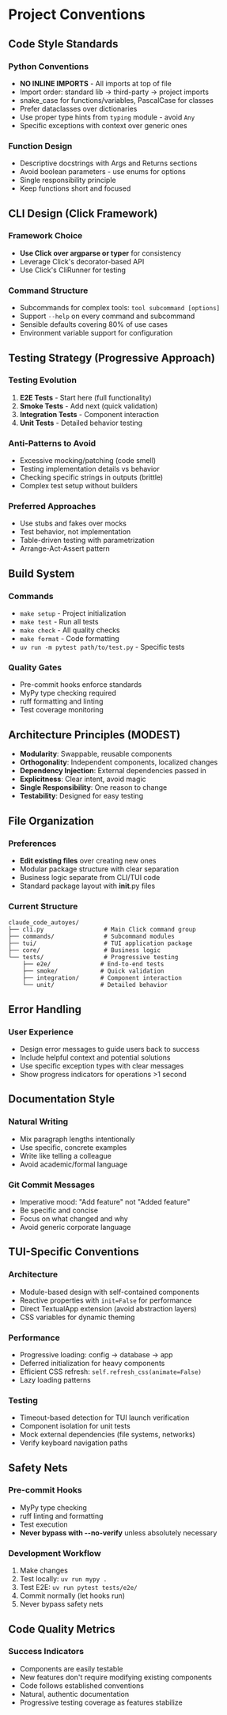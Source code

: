 # Project Conventions

## Code Style Standards

### Python Conventions
- **NO INLINE IMPORTS** - All imports at top of file
- Import order: standard lib → third-party → project imports
- snake_case for functions/variables, PascalCase for classes
- Prefer dataclasses over dictionaries
- Use proper type hints from `typing` module - avoid `Any`
- Specific exceptions with context over generic ones

### Function Design
- Descriptive docstrings with Args and Returns sections
- Avoid boolean parameters - use enums for options
- Single responsibility principle
- Keep functions short and focused

## CLI Design (Click Framework)

### Framework Choice
- **Use Click over argparse or typer** for consistency
- Leverage Click's decorator-based API
- Use Click's CliRunner for testing

### Command Structure
- Subcommands for complex tools: `tool subcommand [options]`
- Support `--help` on every command and subcommand
- Sensible defaults covering 80% of use cases
- Environment variable support for configuration

## Testing Strategy (Progressive Approach)

### Testing Evolution
1. **E2E Tests** - Start here (full functionality)
2. **Smoke Tests** - Add next (quick validation)
3. **Integration Tests** - Component interaction
4. **Unit Tests** - Detailed behavior testing

### Anti-Patterns to Avoid
- Excessive mocking/patching (code smell)
- Testing implementation details vs behavior
- Checking specific strings in outputs (brittle)
- Complex test setup without builders

### Preferred Approaches
- Use stubs and fakes over mocks
- Test behavior, not implementation
- Table-driven testing with parametrization
- Arrange-Act-Assert pattern

## Build System

### Commands
- `make setup` - Project initialization
- `make test` - Run all tests
- `make check` - All quality checks
- `make format` - Code formatting
- `uv run -m pytest path/to/test.py` - Specific tests

### Quality Gates
- Pre-commit hooks enforce standards
- MyPy type checking required
- ruff formatting and linting
- Test coverage monitoring

## Architecture Principles (MODEST)

- **Modularity**: Swappable, reusable components
- **Orthogonality**: Independent components, localized changes
- **Dependency Injection**: External dependencies passed in
- **Explicitness**: Clear intent, avoid magic
- **Single Responsibility**: One reason to change
- **Testability**: Designed for easy testing

## File Organization

### Preferences
- **Edit existing files** over creating new ones
- Modular package structure with clear separation
- Business logic separate from CLI/TUI code
- Standard package layout with __init__.py files

### Current Structure
```
claude_code_autoyes/
├── cli.py                 # Main Click command group
├── commands/              # Subcommand modules
├── tui/                   # TUI application package
├── core/                  # Business logic
└── tests/                 # Progressive testing
    ├── e2e/              # End-to-end tests
    ├── smoke/            # Quick validation
    ├── integration/      # Component interaction
    └── unit/             # Detailed behavior
```

## Error Handling

### User Experience
- Design error messages to guide users back to success
- Include helpful context and potential solutions
- Use specific exception types with clear messages
- Show progress indicators for operations >1 second

## Documentation Style

### Natural Writing
- Mix paragraph lengths intentionally
- Use specific, concrete examples
- Write like telling a colleague
- Avoid academic/formal language

### Git Commit Messages
- Imperative mood: "Add feature" not "Added feature"
- Be specific and concise
- Focus on what changed and why
- Avoid generic corporate language

## TUI-Specific Conventions

### Architecture
- Module-based design with self-contained components
- Reactive properties with `init=False` for performance
- Direct TextualApp extension (avoid abstraction layers)
- CSS variables for dynamic theming

### Performance
- Progressive loading: config → database → app
- Deferred initialization for heavy components
- Efficient CSS refresh: `self.refresh_css(animate=False)`
- Lazy loading patterns

### Testing
- Timeout-based detection for TUI launch verification
- Component isolation for unit tests
- Mock external dependencies (file systems, networks)
- Verify keyboard navigation paths

## Safety Nets

### Pre-commit Hooks
- MyPy type checking
- ruff linting and formatting
- Test execution
- **Never bypass with --no-verify** unless absolutely necessary

### Development Workflow
1. Make changes
2. Test locally: `uv run mypy .`
3. Test E2E: `uv run pytest tests/e2e/`
4. Commit normally (let hooks run)
5. Never bypass safety nets

## Code Quality Metrics

### Success Indicators
- Components are easily testable
- New features don't require modifying existing components
- Code follows established conventions
- Natural, authentic documentation
- Progressive testing coverage as features stabilize